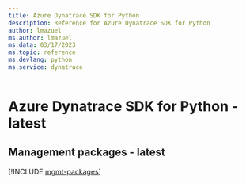 ```yaml
---
title: Azure Dynatrace SDK for Python
description: Reference for Azure Dynatrace SDK for Python
author: lmazuel
ms.author: lmazuel
ms.data: 03/17/2023
ms.topic: reference
ms.devlang: python
ms.service: dynatrace
---
```

# Azure Dynatrace SDK for Python - latest

## Management packages - latest
[!INCLUDE [mgmt-packages](dynatrace-mgmt-index.md)]